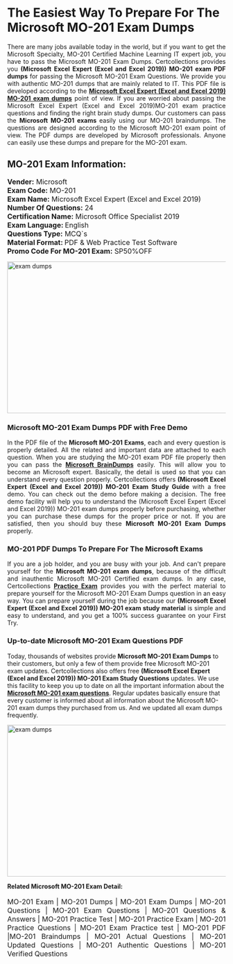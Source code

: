 <h1>The Easiest Way To Prepare For The Microsoft MO-201 Exam Dumps</h1> <p style="text-align:justify">There are many jobs available today in the world, but if you want to get the Microsoft Specialty, MO-201 Certified Machine Learning IT expert job, you have to pass the Microsoft MO-201 Exam Dumps. Certcollections provides you <strong>(Microsoft Excel Expert (Excel and Excel 2019)) MO-201 exam PDF dumps</strong> for passing the Microsoft MO-201 Exam Questions. We provide you with authentic MO-201 dumps that are mainly related to IT. This PDF file is developed according to the <a href="https://www.certsofficial.com/microsoft/mo-201-questions"><strong>Microsoft Excel Expert (Excel and Excel 2019) MO-201 exam dumps</strong></a> point of view. If you are worried about passing the Microsoft Excel Expert (Excel and Excel 2019)MO-201 exam practice questions and finding the right brain study dumps. Our customers can pass the <strong>Microsoft MO-201 exams </strong>easily using our MO-201 braindumps. The questions are designed according to the Microsoft MO-201 exam point of view. The PDF dumps are developed by Microsoft professionals. Anyone can easily use these dumps and prepare for the MO-201 exam.</p> <h2><strong>MO-201 Exam Information:</strong></h2> <p><span style="font-size:16px"><strong>Vender:</strong> Microsoft<br /> <strong>Exam Code:</strong> MO-201<br /> <strong>Exam Name:</strong> Microsoft Excel Expert (Excel and Excel 2019)<br /> <strong>Number Of Questions:</strong> 24<br /> <strong>Certification Name:</strong> Microsoft Office Specialist 2019<br /> <strong>Exam Language: </strong>English<br /> <strong>Questions Type:</strong> MCQ`s<br /> <strong>Material Format: </strong>PDF & Web Practice Test Software<br /> <strong>Promo Code For MO-201 Exam:</strong> SP50%OFF</span></p> <p><a href="https://www.certsofficial.com/microsoft/mo-201-questions" rel="no-follow"><img alt="exam dumps" src="https://www.certcollections.com/uploads/content/certsofficial.jpg" style="height:350px; width:750px" /></a></p> <h3><strong>Microsoft MO-201 Exam Dumps PDF with Free Demo</strong></h3> <p style="text-align:justify">In the PDF file of the <strong>Microsoft MO-201 Exams</strong>, each and every question is properly detailed. All the related and important data are attached to each question. When you are studying the MO-201 exam PDF file properly then you can pass the <a href="https://www.certsofficial.com/microsoft-dumps"><strong>Microsoft BrainDumps</strong></a> easily. This will allow you to become an Microsoft expert. Basically, the detail is used so that you can understand every question properly. Certcollections offers <strong>(Microsoft Excel Expert (Excel and Excel 2019)) MO-201 Exam Study Guide</strong> with a free demo. You can check out the demo before making a decision. The free demo facility will help you to understand the (Microsoft Excel Expert (Excel and Excel 2019)) MO-201 exam dumps properly before purchasing, whether you can purchase these dumps for the proper price or not. If you are satisfied, then you should buy these <strong>Microsoft MO-201 Exam Dumps</strong> properly.</p> <h3><strong>MO-201 PDF Dumps To Prepare For The Microsoft Exams</strong></h3> <p style="text-align:justify">If you are a job holder, and you are busy with your job. And can't prepare yourself for the <strong>Microsoft MO-201 exam dumps</strong>, because of the difficult and inauthentic Microsoft MO-201 Certified exam dumps. In any case, Certcollections <strong><a href="https://www.certsofficial.com/">Practice Exam</a></strong> provides you with the perfect material to prepare yourself for the Microsoft MO-201 Exam Dumps question in an easy way. You can prepare yourself during the job because our <strong>(Microsoft Excel Expert (Excel and Excel 2019)) MO-201 exam study material</strong> is simple and easy to understand, and you get a 100% success guarantee on your First Try.</p> <h3><strong>Up-to-date Microsoft MO-201 Exam Questions PDF</strong></h3> <p>Today, thousands of websites provide <strong>Microsoft MO-201 Exam Dumps</strong> to their customers, but only a few of them provide free Microsoft MO-201 exam updates. Certcollections also offers free <strong>(Microsoft Excel Expert (Excel and Excel 2019)) MO-201 Exam Study Questions</strong> updates. We use this facility to keep you up to date on all the important information about the <a href="https://www.certsofficial.com/microsoft/mo-201-questions"><strong>Microsoft MO-201 exam questions</strong></a>. Regular updates basically ensure that every customer is informed about all information about the Microsoft MO-201 exam dumps they purchased from us. And we updated all exam dumps frequently.</p> <p><a href="https://www.certsofficial.com/microsoft/mo-201-questions"><img alt="exam dumps " src="https://www.certcollections.com/uploads/content/certsofficial2.jpg" style="height:350px; width:750px" /></a></p> <p style="text-align:justify"><span style="font-size:14px"><strong>Related Microsoft MO-201 Exam Detail:</strong></span><br /> <br /> <span style="font-size:16px">MO-201 Exam | MO-201 Dumps | MO-201 Exam Dumps | MO-201 Questions | MO-201 Exam Questions | MO-201 Questions & Answers | MO-201 Practice Test | MO-201 Practice Exam | MO-201 Practice Questions | MO-201 Exam Practice test | MO-201 PDF |MO-201 Braindumps | MO-201 Actual Questions | MO-201 Updated Questions | MO-201 Authentic Questions | MO-201 Verified Questions</span></p>
